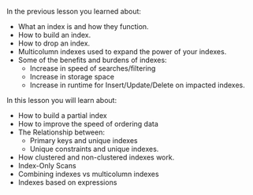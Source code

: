 In the previous lesson you learned about:

- What an index is and how they function.
- How to build an index.
- How to drop an index.
- Multicolumn indexes used to expand the power of your indexes.
- Some of the benefits and burdens of indexes:
  - Increase in speed of searches/filtering
  - Increase in storage space
  - Increase in runtime for Insert/Update/Delete on impacted indexes.

In this lesson you will learn about:

- How to build a partial index
- How to improve the speed of ordering data
- The Relationship between:
  - Primary keys and unique indexes
  - Unique constraints and unique indexes.
- How clustered and non-clustered indexes work.
- Index-Only Scans
- Combining indexes vs multicolumn indexes
- Indexes based on expressions
